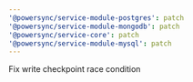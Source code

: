 ```yaml
---
'@powersync/service-module-postgres': patch
'@powersync/service-module-mongodb': patch
'@powersync/service-core': patch
'@powersync/service-module-mysql': patch
---
```


Fix write checkpoint race condition
